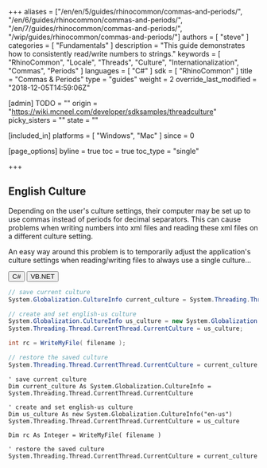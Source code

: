+++
aliases = ["/en/en/5/guides/rhinocommon/commas-and-periods/", "/en/6/guides/rhinocommon/commas-and-periods/", "/en/7/guides/rhinocommon/commas-and-periods/", "/wip/guides/rhinocommon/commas-and-periods/"]
authors = [ "steve" ]
categories = [ "Fundamentals" ]
description = "This guide demonstrates how to consistently read/write numbers to strings."
keywords = [ "RhinoCommon", "Locale", "Threads", "Culture", "Internationalization", "Commas", "Periods" ]
languages = [ "C#" ]
sdk = [ "RhinoCommon" ]
title = "Commas & Periods"
type = "guides"
weight = 2
override_last_modified = "2018-12-05T14:59:06Z"

[admin]
TODO = ""
origin = "https://wiki.mcneel.com/developer/sdksamples/threadculture"
picky_sisters = ""
state = ""

[included_in]
platforms = [ "Windows", "Mac" ]
since = 0

[page_options]
byline = true
toc = true
toc_type = "single"

+++

 
## English Culture

Depending on the user's culture settings, their computer may be set up to use commas instead of periods for decimal separators. This can cause problems when writing numbers into xml files and reading these xml files on a different culture setting.

An easy way around this problem is to temporarily adjust the application's culture settings when reading/writing files to always use a single culture...

<div class="codetab">
  <button class="tablinks" onclick="openCodeTab(event, 'cs')" id="defaultOpen">C#</button>
  <button class="tablinks" onclick="openCodeTab(event, 'vb')">VB.NET</button>
</div>

<div class="tab-content">
<div class="codetab-content" id="cs">

```cs
// save current culture
System.Globalization.CultureInfo current_culture = System.Threading.Thread.CurrentThread.CurrentCulture;

// create and set english-us culture
System.Globalization.CultureInfo us_culture = new System.Globalization.CultureInfo("en-us");
System.Threading.Thread.CurrentThread.CurrentCulture = us_culture;

int rc = WriteMyFile( filename );

// restore the saved culture
System.Threading.Thread.CurrentThread.CurrentCulture = current_culture;

```

</div>

<div class="codetab-content" id="vb">

```vbnet
' save current culture
Dim current_culture As System.Globalization.CultureInfo = System.Threading.Thread.CurrentThread.CurrentCulture

' create and set english-us culture
Dim us_culture As new System.Globalization.CultureInfo("en-us")
System.Threading.Thread.CurrentThread.CurrentCulture = us_culture

Dim rc As Integer = WriteMyFile( filename )

' restore the saved culture
System.Threading.Thread.CurrentThread.CurrentCulture = current_culture
```

</div>
</div>
